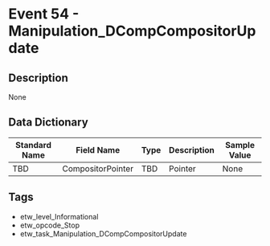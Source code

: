 # Event 54 - Manipulation_DCompCompositorUpdate

## Description
None

## Data Dictionary
|Standard Name|Field Name|Type|Description|Sample Value|
|---|---|---|---|---|
|TBD|CompositorPointer|TBD|Pointer|None|None|

## Tags
* etw_level_Informational
* etw_opcode_Stop
* etw_task_Manipulation_DCompCompositorUpdate